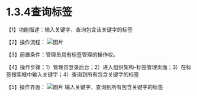 # 1.3.4查询标签

【1】功能描述：输入关键字，查询包含该关键字的标签

【2】操作流程：
![图片](~@img/1/1.3.4_p1.png)

【3】前置条件：管理员具有标签管理的操作权。

【4】操作步骤：1）管理员登录后台；2）进入组织架构-标签管理页面；3）在标签搜索框中输入关键字；4）查询到所有包含关键字的标签

【5】操作界面：
![图片](~@img/1/1.3.4_p2.png)
输入关键字，查询到所有包含关键字的标签